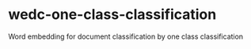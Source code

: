 # wedc-one-class-classification
Word embedding for document classification by one class classification



